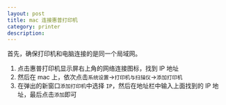```yaml
---
layout: post
title: mac 连接惠普打印机
category: printer
description: 
---
```


首先，确保打印机和电脑连接的是同一个局域网。

1. 点击惠普打印机显示屏右上角的网络连接图标，找到 IP 地址
2. 然后在 mac 上，依次点击`系统设置`->`打印机与扫描仪`->`添加打印机`
3. 在弹出的新窗口`添加打印机`中选择 `IP`，然后在地址栏中输入上面找到的 IP 地址，最后点击`添加`即可
